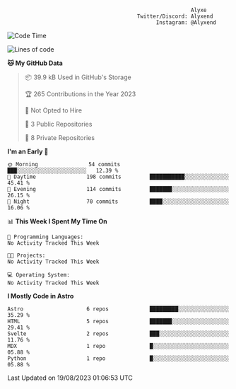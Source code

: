 ```text
                                                          Alyxe
                                         Twitter/Discord: Alyxend
                                               Instagram: @Alyxend
```

<!--START_SECTION:waka-->
![Code Time](http://img.shields.io/badge/Code%20Time-13%20hrs%204%20mins-blue)

![Lines of code](https://img.shields.io/badge/From%20Hello%20World%20I%27ve%20Written-101.6%20thousand%20lines%20of%20code-blue)

**🐱 My GitHub Data** 

> 📦 39.9 kB Used in GitHub's Storage 
 > 
> 🏆 265 Contributions in the Year 2023
 > 
> 🚫 Not Opted to Hire
 > 
> 📜 3 Public Repositories 
 > 
> 🔑 8 Private Repositories 
 > 
**I'm an Early 🐤** 

```text
🌞 Morning                54 commits          ███░░░░░░░░░░░░░░░░░░░░░░   12.39 % 
🌆 Daytime                198 commits         ███████████░░░░░░░░░░░░░░   45.41 % 
🌃 Evening                114 commits         ███████░░░░░░░░░░░░░░░░░░   26.15 % 
🌙 Night                  70 commits          ████░░░░░░░░░░░░░░░░░░░░░   16.06 % 
```


📊 **This Week I Spent My Time On** 

```text
💬 Programming Languages: 
No Activity Tracked This Week

🐱‍💻 Projects: 
No Activity Tracked This Week

💻 Operating System: 
No Activity Tracked This Week
```

**I Mostly Code in Astro** 

```text
Astro                    6 repos             █████████░░░░░░░░░░░░░░░░   35.29 % 
HTML                     5 repos             ███████░░░░░░░░░░░░░░░░░░   29.41 % 
Svelte                   2 repos             ███░░░░░░░░░░░░░░░░░░░░░░   11.76 % 
MDX                      1 repo              █░░░░░░░░░░░░░░░░░░░░░░░░   05.88 % 
Python                   1 repo              █░░░░░░░░░░░░░░░░░░░░░░░░   05.88 % 
```




 Last Updated on 19/08/2023 01:06:53 UTC
<!--END_SECTION:waka-->
